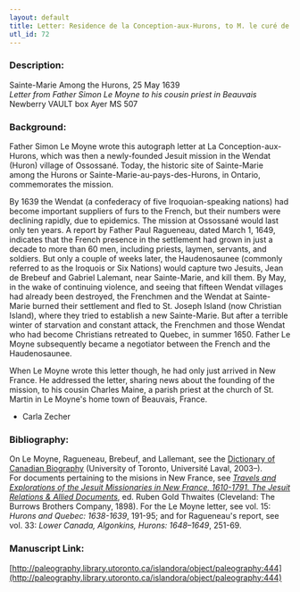 ```yaml
---
layout: default
title: Letter: Residence de la Conception-aux-Hurons, to M. le curé de St. Martin, à Beauvais [France], 1639 May 25
utl_id: 72
---
```


### Description:

Sainte-Marie Among the Hurons, 25 May 1639<br>
_Letter from Father Simon Le Moyne to his cousin priest in Beauvais_<br>
Newberry VAULT box Ayer MS 507

### Background:

Father Simon Le Moyne wrote this autograph letter at La Conception-aux-Hurons, which was then a newly-founded Jesuit mission in the Wendat (Huron) village of Ossossané. Today, the historic site of Sainte-Marie among the Hurons or Sainte-Marie-au-pays-des-Hurons, in Ontario, commemorates the mission.

By 1639 the Wendat (a confederacy of five Iroquoian-speaking nations) had become important suppliers of furs to the French, but their numbers were declining rapidly, due to epidemics. The mission at Ossossané would last only ten years. A report by Father Paul Ragueneau, dated March 1, 1649, indicates that the French presence in the settlement had grown in just a decade to more than 60 men, including priests, laymen, servants, and soldiers. But only a couple of weeks later, the Haudenosaunee (commonly referred to as the Iroquois or Six Nations) would capture two Jesuits, Jean de Brebeuf and Gabriel Lalemant, near Sainte-Marie, and kill them. By May, in the wake of continuing violence, and seeing that fifteen Wendat villages had already been destroyed, the Frenchmen and the Wendat at Sainte-Marie burned their settlement and fled to St. Joseph Island (now Christian Island), where they tried to establish a new Sainte-Marie. But after a terrible winter of starvation and constant attack, the Frenchmen and those Wendat who had become Christians retreated to Quebec, in summer 1650. Father Le Moyne subsequently became a negotiator between the French and the Haudenosaunee.

When Le Moyne wrote this letter though, he had only just arrived in New France. He addressed the letter, sharing news about the founding of the mission, to his cousin Charles Maine, a parish priest at the church of St. Martin in Le Moyne's home town of Beauvais, France.

- Carla Zecher

### Bibliography:

On Le Moyne, Ragueneau, Brebeuf, and Lallemant, see the <a href="http://www.biographi.ca/en/index.php">Dictionary of Canadian Biography</a> (University of Toronto, Université Laval, 2003–).<br>
For documents pertaining to the misions in New France, see <a href="http://puffin.creighton.edu/jesuit/relations/">_Travels and Explorations of the Jesuit Missionaries in New France, 1610-1791. The Jesuit Relations & Allied Documents_</a>, ed. Ruben Gold Thwaites (Cleveland: The Burrows Brothers Company, 1898). For the Le Moyne letter, see vol. 15: _Hurons and Quebec: 1638-1639_, 191-95; and for Ragueneau's report, see vol. 33: _Lower Canada, Algonkins, Hurons: 1648–1649_, 251-69.

### Manuscript Link:

[http://paleography.library.utoronto.ca/islandora/object/paleography:444](http://paleography.library.utoronto.ca/islandora/object/paleography:444)
